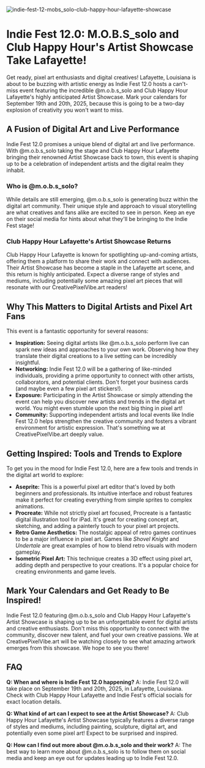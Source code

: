 ![indie-fest-12-mobs_solo-club-happy-hour-lafayette-showcase](https://images.pexels.com/photos/33481904/pexels-photo-33481904.jpeg?auto=compress&cs=tinysrgb&fit=crop&h=627&w=1200)

# Indie Fest 12.0: M.O.B.S_solo and Club Happy Hour's Artist Showcase Take Lafayette!

Get ready, pixel art enthusiasts and digital creatives! Lafayette, Louisiana is about to be buzzing with artistic energy as Indie Fest 12.0 hosts a can't-miss event featuring the incredible @m.o.b.s_solo and Club Happy Hour Lafayette's highly anticipated Artist Showcase. Mark your calendars for September 19th and 20th, 2025, because this is going to be a two-day explosion of creativity you won't want to miss.

## A Fusion of Digital Art and Live Performance

Indie Fest 12.0 promises a unique blend of digital art and live performance. With @m.o.b.s_solo taking the stage and Club Happy Hour Lafayette bringing their renowned Artist Showcase back to town, this event is shaping up to be a celebration of independent artists and the digital realm they inhabit.

### Who is @m.o.b.s_solo?

While details are still emerging, @m.o.b.s_solo is generating buzz within the digital art community. Their unique style and approach to visual storytelling are what creatives and fans alike are excited to see in person. Keep an eye on their social media for hints about what they'll be bringing to the Indie Fest stage!

### Club Happy Hour Lafayette's Artist Showcase Returns

Club Happy Hour Lafayette is known for spotlighting up-and-coming artists, offering them a platform to share their work and connect with audiences. Their Artist Showcase has become a staple in the Lafayette art scene, and this return is highly anticipated. Expect a diverse range of styles and mediums, including potentially some amazing pixel art pieces that will resonate with our CreativePixelVibe.art readers!

## Why This Matters to Digital Artists and Pixel Art Fans

This event is a fantastic opportunity for several reasons:

*   **Inspiration:** Seeing digital artists like @m.o.b.s_solo perform live can spark new ideas and approaches to your own work. Observing how they translate their digital creations to a live setting can be incredibly insightful.
*   **Networking:** Indie Fest 12.0 will be a gathering of like-minded individuals, providing a prime opportunity to connect with other artists, collaborators, and potential clients. Don't forget your business cards (and maybe even a few pixel art stickers!).
*   **Exposure:** Participating in the Artist Showcase or simply attending the event can help you discover new artists and trends in the digital art world. You might even stumble upon the next big thing in pixel art!
*   **Community:** Supporting independent artists and local events like Indie Fest 12.0 helps strengthen the creative community and fosters a vibrant environment for artistic expression. That's something we at CreativePixelVibe.art deeply value.

## Getting Inspired: Tools and Trends to Explore

To get you in the mood for Indie Fest 12.0, here are a few tools and trends in the digital art world to explore:

*   **Aseprite:** This is a powerful pixel art editor that's loved by both beginners and professionals. Its intuitive interface and robust features make it perfect for creating everything from simple sprites to complex animations.
*   **Procreate:** While not strictly pixel art focused, Procreate is a fantastic digital illustration tool for iPad. It's great for creating concept art, sketching, and adding a painterly touch to your pixel art projects.
*   **Retro Game Aesthetics:** The nostalgic appeal of retro games continues to be a major influence in pixel art. Games like *Shovel Knight* and *Undertale* are great examples of how to blend retro visuals with modern gameplay.
*   **Isometric Pixel Art:** This technique creates a 3D effect using pixel art, adding depth and perspective to your creations. It's a popular choice for creating environments and game levels.

## Mark Your Calendars and Get Ready to Be Inspired!

Indie Fest 12.0 featuring @m.o.b.s_solo and Club Happy Hour Lafayette's Artist Showcase is shaping up to be an unforgettable event for digital artists and creative enthusiasts. Don't miss this opportunity to connect with the community, discover new talent, and fuel your own creative passions. We at CreativePixelVibe.art will be watching closely to see what amazing artwork emerges from this showcase. We hope to see you there!

## FAQ

**Q: When and where is Indie Fest 12.0 happening?**
A: Indie Fest 12.0 will take place on September 19th and 20th, 2025, in Lafayette, Louisiana. Check with Club Happy Hour Lafayette and Indie Fest's official socials for exact location details.

**Q: What kind of art can I expect to see at the Artist Showcase?**
A: Club Happy Hour Lafayette's Artist Showcase typically features a diverse range of styles and mediums, including painting, sculpture, digital art, and potentially even some pixel art! Expect to be surprised and inspired.

**Q: How can I find out more about @m.o.b.s_solo and their work?**
A: The best way to learn more about @m.o.b.s_solo is to follow them on social media and keep an eye out for updates leading up to Indie Fest 12.0.